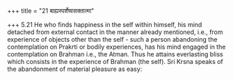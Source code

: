 +++
title = "21 बाह्यस्पर्शेष्वसक्तात्मा"

+++
5.21 He who finds happiness in the self within himself, his mind
detached from external contact in the manner already mentioned, i.e.,
from experience of objects other than the self - such a person
abandoning the contemplation on Prakrti or bodily experiences, has his
mind engaged in the contemplation on Brahman i.e., the Atman. Thus he
attains everlasting bliss which consists in the experience of Brahman
(the self). Sri Krsna speaks of the abandonment of material pleasure as
easy:
